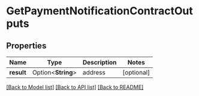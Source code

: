 # GetPaymentNotificationContractOutputs

## Properties

Name | Type | Description | Notes
------------ | ------------- | ------------- | -------------
**result** | Option<**String**> | address | [optional]

[[Back to Model list]](../README.md#documentation-for-models) [[Back to API list]](../README.md#documentation-for-api-endpoints) [[Back to README]](../README.md)



